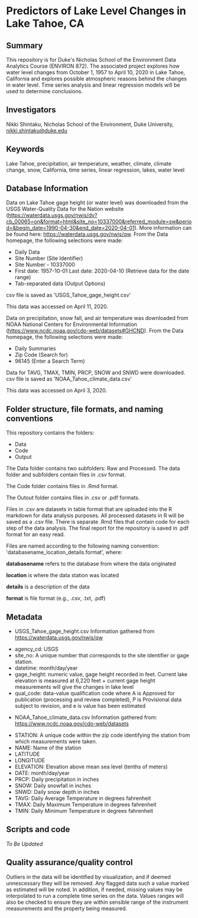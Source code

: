 # Predictors of Lake Level Changes in Lake Tahoe, CA

## Summary

This repository is for Duke's Nicholas School of the Environment Data Analytics Course (ENVIRON 872). The associated project explores how water level changes from October 1, 1957 to April 10, 2020 in Lake Tahoe, California and explores possible atmospheric reasons behind the changes in water level. Time series analysis and linear regression models will be used to determine conclusions. 

## Investigators

Nikki Shintaku, Nicholas School of the Environment, Duke University, nikki.shintaku@duke.edu 

## Keywords

Lake Tahoe, precipitation, air temperature, weather, climate, climate change, snow, California, time series, linear regression, lakes, water level

## Database Information

Data on Lake Tahoe gage height (or water level) was downloaded from the USGS Water-Quality Data for the Nation website (https://waterdata.usgs.gov/nwis/dv?cb_00065=on&format=html&site_no=10337000&referred_module=sw&period=&begin_date=1990-04-30&end_date=2020-04-01). More information can be found here: https://waterdata.usgs.gov/nwis/qw. 
From the Data homepage, the following selections were made:
* Daily Data
* Site Number (Site Identifier)
* Site Number - 10337000
* First date: 1957-10-01 Last date: 2020-04-10 (Retrieve data for the date range)
* Tab-separated data (Output Options)

csv file is saved as 'USGS_Tahoe_gage_height.csv'

This data was accessed on April 11, 2020. 

Data on precipitation, snow fall, and air temperature was downloaded from NOAA National Centers for Environmental Information (https://www.ncdc.noaa.gov/cdo-web/datasets#GHCND).
From the Data homepage, the following selections were made:
* Daily Summaries 
* Zip Code (Search for)
* 96145 (Enter a Search Term)

Data for TAVG, TMAX, TMIN, PRCP, SNOW and SNWD were downloaded. csv file is saved as 'NOAA_Tahoe_climate_data.csv'

This data was accessed on April 3, 2020. 

## Folder structure, file formats, and naming conventions 

This repository contains the folders:
* Data
* Code
* Output

The Data folder contains two subfolders: Raw and Processed. The data folder and subfolders contain files 
in .csv format. 

The Code folder contains files in .Rmd format. 

The Outout folder contains files in .csv or .pdf formats. 

Files in .csv are datasets in table format that are uploaded into the R markdown for data analysis purposes. All processed datasets in R will be saved as a .csv file. There is separate .Rmd files that contain code for each step of the data analysis. The final report for the repository is saved in .pdf format for an easy read. 

Files are named according to the following naming convention: 'databasename_location_details.format', where:

**databasename**  refers to the database from where the data originated

**location** is where the data station was located

**details** is a description of the data

**format** is file format (e.g., .csv, .txt, .pdf)

## Metadata

* USGS_Tahoe_gage_height.csv
Information gathered from https://waterdata.usgs.gov/nwis/qw

+ agency_cd: USGS 
+ site_no: A unique number that corresponds to the site identifier or gage station.
+ datetime: month/day/year
+ gage_height: numeric value, gage height recorded in feet. Current lake elevation is measured at 6,220 feet + current gage height measurements will give the changes in lake level
+ qual_code: data-value qualification code where A is Approved for publication (processing and review completed), P is Provisional data subject to revision, and e is value has been estimated

* NOAA_Tahoe_climate_data.csv
Information gathered from: https://www.ncdc.noaa.gov/cdo-web/datasets

+ STATION: A unique code within the zip code identifying the station from which measurements were taken.
+ NAME: Name of the station
+ LATITUDE
+ LONGITUDE
+ ELEVATION: Elevation above mean sea level (tenths of meters)
+ DATE: month/day/year
+ PRCP: Daily precipitation in inches
+ SNOW: Daily snowfall in inches
+ SNWD: Daily snow depth in inches
+ TAVG: Daily Average Temperature in degrees fahrenheit
+ TMAX: Daily Maximum Temperature in degrees fahrenheit
+ TMIN: Daily Minimum Temperature in degrees fahrenheit

## Scripts and code

*To Be Updated*

## Quality assurance/quality control

Outliers in the data will be identified by visualization, and if deemed unnescessary they will be removed. Any flagged data such a value marked as estimated will be noted. In addition, if needed, missing values may be interpolated to run a complete time series on the data. Values ranges will also be checked to ensure they are within sensible range of the instrument measurements and the property being measured. 

